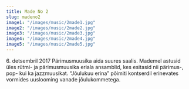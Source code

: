 ```yaml
---
title: Made No 2
slug: madeno2
image1: "/images/music/2made1.jpg"
image2: "/images/music/2made2.jpg"
image3: "/images/music/2made3.jpg"
image4: "/images/music/2made4.jpg"
image5: "/images/music/2made5.jpg"
---
```


6\. detsembril 2017 Pärimusmuusika aida suures saalis. Mademel astusid üles rütmi- ja pärimusmuusika eriala ansamblid, kes esitasid nii pärimus-, pop- kui ka jazzmuusikat. “Jõulukuu erina” põimiti kontserdil erinevates vormides uuslooming vanade jõulukommetega.